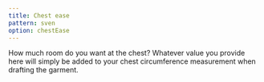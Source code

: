 ```yaml
---
title: Chest ease
pattern: sven
option: chestEase
---
```


How much room do you want at the chest? Whatever value you provide here will simply be added to your chest circumference measurement when drafting the garment.